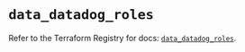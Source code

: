 # `data_datadog_roles`

Refer to the Terraform Registry for docs: [`data_datadog_roles`](https://registry.terraform.io/providers/datadog/datadog/3.49.0/docs/data-sources/roles).
